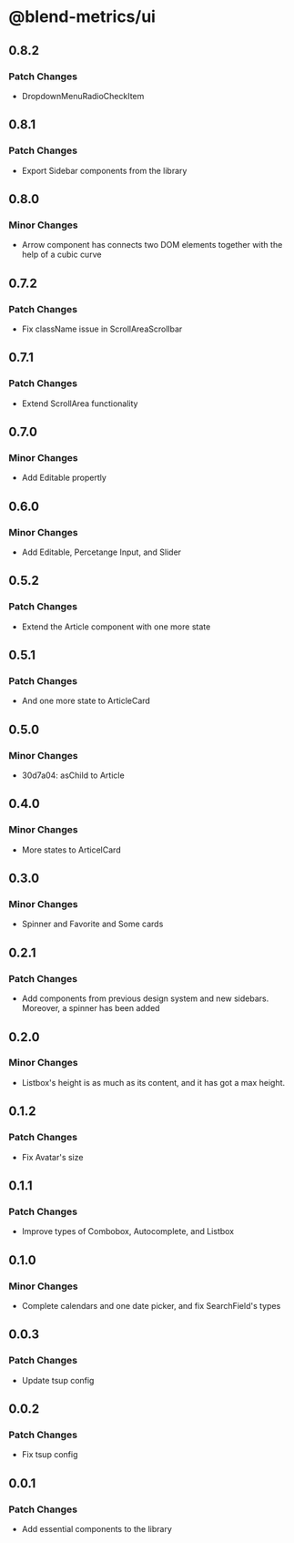 # @blend-metrics/ui

## 0.8.2

### Patch Changes

- DropdownMenuRadioCheckItem

## 0.8.1

### Patch Changes

- Export Sidebar components from the library

## 0.8.0

### Minor Changes

- Arrow component has connects two DOM elements together with the help of a cubic curve

## 0.7.2

### Patch Changes

- Fix className issue in ScrollAreaScrollbar

## 0.7.1

### Patch Changes

- Extend ScrollArea functionality

## 0.7.0

### Minor Changes

- Add Editable propertly

## 0.6.0

### Minor Changes

- Add Editable, Percetange Input, and Slider

## 0.5.2

### Patch Changes

- Extend the Article component with one more state

## 0.5.1

### Patch Changes

- And one more state to ArticleCard

## 0.5.0

### Minor Changes

- 30d7a04: asChild to Article

## 0.4.0

### Minor Changes

- More states to ArticelCard

## 0.3.0

### Minor Changes

- Spinner and Favorite and Some cards

## 0.2.1

### Patch Changes

- Add components from previous design system and new sidebars. Moreover, a spinner has been added

## 0.2.0

### Minor Changes

- Listbox's height is as much as its content, and it has got a max height.

## 0.1.2

### Patch Changes

- Fix Avatar's size

## 0.1.1

### Patch Changes

- Improve types of Combobox, Autocomplete, and Listbox

## 0.1.0

### Minor Changes

- Complete calendars and one date picker, and fix SearchField's types

## 0.0.3

### Patch Changes

- Update tsup config

## 0.0.2

### Patch Changes

- Fix tsup config

## 0.0.1

### Patch Changes

- Add essential components to the library
